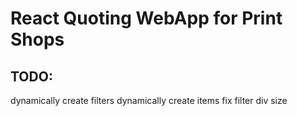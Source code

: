 # React Quoting WebApp for Print Shops


## TODO: 
dynamically create filters
dynamically create items
fix filter div size
